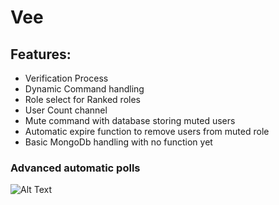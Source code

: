 # Vee
## Features:
- Verification Process
- Dynamic Command handling
- Role select for Ranked roles
- User Count channel
- Mute command with database storing muted users
- Automatic expire function to remove users from muted role
- Basic MongoDb handling with no function yet

### Advanced automatic polls
![Alt Text](https://cdn.discordapp.com/attachments/808474262733586443/808474275446521876/unknown.png)
